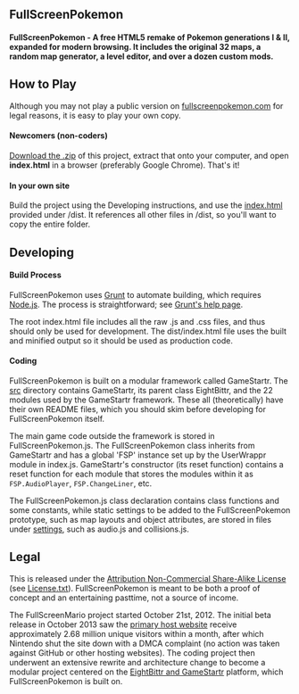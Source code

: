 ## FullScreenPokemon

#### FullScreenPokemon - A free HTML5 remake of Pokemon generations I & II, expanded for modern browsing. It includes the original 32 maps, a random map generator, a level editor, and over a dozen custom mods.


## How to Play

Although you may not play a public version on [fullscreenpokemon.com](http://www.fullscreenpokemon.com) for legal reasons, it is easy to play your own copy.

#### Newcomers (non-coders)

[Download the .zip](https://github.com/Diogenesthecynic/FullScreenPokemon-JSON/archive/master.zip) of this project, extract that onto your computer, and open **index.html** in a browser (preferably Google Chrome). That's it!

#### In your own site

Build the project using the Developing instructions, and use the [index.html](dist/index.html) provided under /dist. It references all other files in /dist, so you'll want to copy the entire folder.



## Developing

#### Build Process

FullScreenPokemon uses [Grunt](http://gruntjs.com/) to automate building, which requires [Node.js](http://node.js.org). The process is straightforward; see [Grunt's help page](http://gruntjs.com/getting-started).

The root index.html file includes all the raw .js and .css files, and thus should only be used for development. The dist/index.html file uses the built and minified output so it should be used as production code.

#### Coding

FullScreenPokemon is built on a modular framework called GameStartr. The [src](src/) directory contains GameStartr, its parent class EightBittr, and the 22 modules used by the GameStartr framework. These all (theoretically) have their own README files, which you should skim before developing for FullScreenPokemon itself.

The main game code outside the framework is stored in FullScreenPokemon.js. The FullScreenPokemon class inherits from GameStartr and has a global 'FSP' instance set up by the UserWrappr module in index.js. GameStartr's constructor (its reset function) contains a reset function for each module that stores the modules within it as `FSP.AudioPlayer`, `FSP.ChangeLiner`, etc. 

The FullScreenPokemon.js class declaration contains class functions and some constants, while static settings to be added to the FullScreenPokemon prototype, such as map layouts and object attributes, are stored in files under [settings](settings), such as audio.js and collisions.js.


## Legal

This is released under the [Attribution Non-Commercial Share-Alike License](http://creativecommons.org/licenses/by-nc-sa/3.0/) (see [License.txt](License.txt)). FullScreenPokemon is meant to be both a proof of concept and an entertaining pasttime, not a source of income. 

The FullScreenMario project started October 21st, 2012. The initial beta release in October 2013 saw the [primary host website](http://www.FullScreenMario.com) receive approximately 2.68 million unique visitors within a month, after which Nintendo shut the site down with a DMCA complaint (no action was taken against GitHub or other hosting websites). The coding project then underwent an extensive rewrite and architecture change to become a modular project centered on the [EightBittr and GameStartr](src/) platform, which FullScreenPokemon is built on.